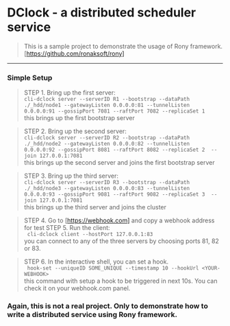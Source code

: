 # DClock - a distributed scheduler service
> This is a sample project to demonstrate the usage of Rony framework. [https://github.com/ronaksoft/rony]

---
### Simple Setup
> STEP 1. Bring up the first server: <br />
`cli-dclock server --serverID R1 --bootstrap --dataPath ./_hdd/node1 --gatewayListen 0.0.0.0:81 --tunnelListen 0.0.0.0:91 --gossipPort 7081 --raftPort 7082 --replicaSet 1` <br />
this brings up the first bootstrap server   

> STEP 2. Bring up the second server: <br />
`cli-dclock server --serverID R2 --bootstrap --dataPath ./_hdd/node2 --gatewayListen 0.0.0.0:82 --tunnelListen 0.0.0.0:92 --gossipPort 8081 --raftPort 8082 --replicaSet 2 
> --join 127.0.0.1:7081` <br/>
this brings up the second server and joins the first bootstrap server

> STEP 3. Bring up the third server: <br />
`cli-dclock server --serverID R3 --bootstrap --dataPath ./_hdd/node3 --gatewayListen 0.0.0.0:83 --tunnelListen 0.0.0.0:93 --gossipPort 9081 --raftPort 9082 --replicaSet 3 
 --join 127.0.0.1:7081` <br />
this brings up the third server and joins the cluster

> STEP 4. Go to [https://webhook.com] and copy a webhook address for test
> STEP 5. Run the client: <br />
` cli-dclock client --hostPort 127.0.0.1:83` <br/>
you can connect to any of the three servers by choosing ports 81, 82 or 83. 

> STEP 6. In the interactive shell, you can set a hook. <br />
` hook-set --uniqueID SOME_UNIQUE --timestamp 10 --hookUrl <YOUR-WEBHOOK>` <br />
this command with setup a hook to be triggered in next 10s. You can check it on your webhook.com panel.

### Again, this is not a real project. Only to demonstrate how to write a distributed service using Rony framework.


